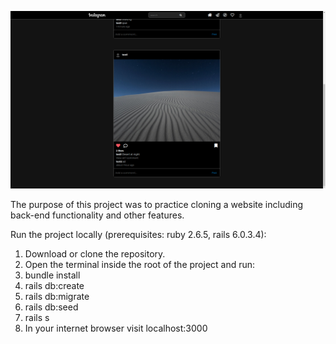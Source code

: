 ![screen shot](screenshot.png)

The purpose of this project was to practice cloning a website including back-end functionality and other features.

Run the project locally (prerequisites: ruby 2.6.5, rails 6.0.3.4):

1. Download or clone the repository.
2. Open the terminal inside the root of the project and run:
3. bundle install
4. rails db:create
5. rails db:migrate
6. rails db:seed
7. rails s
8. In your internet browser visit localhost:3000